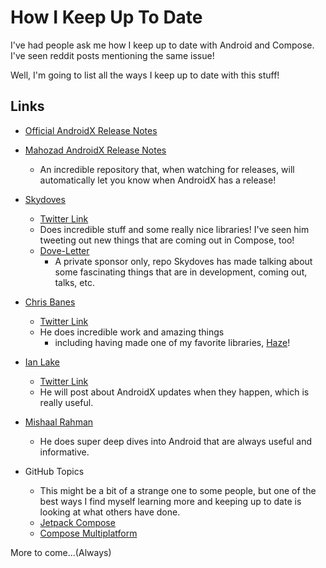 # How I Keep Up To Date

I've had people ask me how I keep up to date with Android and Compose.
I've seen reddit posts mentioning the same issue!

Well, I'm going to list all the ways I keep up to date with this stuff!

## Links

- [Official AndroidX Release Notes](https://developer.android.com/jetpack/androidx/versions/all-channel)

- [Mahozad AndroidX Release Notes](https://github.com/mahozad/androidx-release-notes)
    - An incredible repository that, when watching for releases, will automatically let you know when AndroidX has a
      release!

- [Skydoves](https://github.com/skydoves)
    - [Twitter Link](https://x.com/github_skydoves)
    - Does incredible stuff and some really nice libraries! I've seen him tweeting out new things that are coming out in
      Compose, too!
    - [Dove-Letter](https://github.com/doveletter/dove-letter)
        - A private sponsor only, repo Skydoves has made talking about some fascinating things that are in development,
          coming out, talks, etc.

- [Chris Banes](https://github.com/chrisbanes/)
    - [Twitter Link](https://x.com/chrisbanes)
    - He does incredible work and amazing things
        - including having made one of my favorite libraries, [Haze](https://github.com/chrisbanes/haze)!

- [Ian Lake](https://github.com/ianhanniballake)
    - [Twitter Link](https://x.com/ianhlake)
    - He will post about AndroidX updates when they happen, which is really useful.

- [Mishaal Rahman](https://linktr.ee/MishaalRahman)
    - He does super deep dives into Android that are always useful and informative.

- GitHub Topics
    - This might be a bit of a strange one to some people, but one of the best ways I find myself learning more and
      keeping up to date is looking at what others have done.
    - [Jetpack Compose](https://github.com/topics/jetpack-compose?o=desc&s=updated)
    - [Compose Multiplatform](https://github.com/topics/compose-multiplatform?o=desc&s=updated)

More to come...(Always)